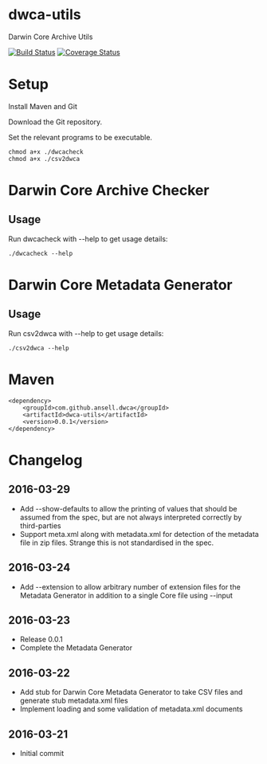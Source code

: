 # dwca-utils

Darwin Core Archive Utils

[![Build Status](https://travis-ci.org/ansell/dwca-utils.svg?branch=master)](https://travis-ci.org/ansell/dwca-utils) [![Coverage Status](https://coveralls.io/repos/ansell/dwca-utils/badge.svg?branch=master)](https://coveralls.io/r/ansell/dwca-utils?branch=master)

# Setup

Install Maven and Git

Download the Git repository.

Set the relevant programs to be executable.

    chmod a+x ./dwcacheck
    chmod a+x ./csv2dwca

# Darwin Core Archive Checker

## Usage

Run dwcacheck with --help to get usage details:

    ./dwcacheck --help

# Darwin Core Metadata Generator

## Usage

Run csv2dwca with --help to get usage details:

    ./csv2dwca --help

# Maven

    <dependency>
        <groupId>com.github.ansell.dwca</groupId>
        <artifactId>dwca-utils</artifactId>
        <version>0.0.1</version>
    </dependency>

# Changelog

## 2016-03-29
* Add --show-defaults to allow the printing of values that should be assumed from the spec, but are not always interpreted correctly by third-parties
* Support meta.xml along with metadata.xml for detection of the metadata file in zip files. Strange this is not standardised in the spec.

## 2016-03-24
* Add --extension to allow arbitrary number of extension files for the Metadata Generator in addition to a single Core file using --input

## 2016-03-23
* Release 0.0.1
* Complete the Metadata Generator 

## 2016-03-22
* Add stub for Darwin Core Metadata Generator to take CSV files and generate stub metadata.xml files
* Implement loading and some validation of metadata.xml documents

## 2016-03-21
* Initial commit
